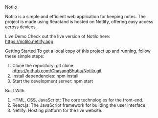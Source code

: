 Notilo

Notilo is a simple and efficient web application for keeping notes. The project is made using Reactand is hosted on Netlify, offering easy access across devices.

Live Demo
Check out the live version of Notilo here: https://notilo.netlify.app

Getting Started
To get a local copy of this project up and running, follow these simple steps:

1. Clone the repository: git clone https://github.com/ChasangBhutia/Notilo.git
2. Install dependencies: npm install
3. Start the development server: npm start


Built With
1. HTML, CSS, JavaScript: The core technologies for the front-end.
2. React.js: The JavaScript framework for building the user interface.
3. Netlify: Hosting platform for the live website.
